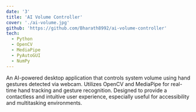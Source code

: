 ```yaml
---
date: '3'
title: 'AI Volume Controller'
cover: './ai-volume.jpg'
github: 'https://github.com/Bharath8992/ai-volume-controller' 
tech:
  - Python
  - OpenCV
  - MediaPipe
  - PyAutoGUI
  - NumPy
---
```


An AI-powered desktop application that controls system volume using hand gestures detected via webcam. Utilizes OpenCV and MediaPipe for real-time hand tracking and gesture recognition. Designed to provide a contactless and intuitive user experience, especially useful for accessibility and multitasking environments.
